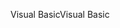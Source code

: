 <span data-ttu-id="9a983-101">Visual Basic</span><span class="sxs-lookup"><span data-stu-id="9a983-101">Visual Basic</span></span>